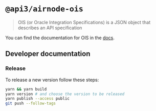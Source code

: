 # `@api3/airnode-ois`

> OIS (or Oracle Integration Specifications) is a JSON object that describes an API specification

You can find the documentation for OIS in the [docs](https://docs.api3.org/ois/latest/).

## Developer documentation

### Release

To release a new version follow these steps:

```sh
yarn && yarn build
yarn version # and choose the version to be released
yarn publish --access public
git push --follow-tags
```
